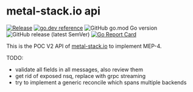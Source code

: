 # metal-stack.io api

[![Release](https://github.com/metal-stack/api/actions/workflows/main.yml/badge.svg)](https://github.com/metal-stack/api/actions/workflows/main.yml) [![go.dev reference](https://img.shields.io/badge/go.dev-reference-007d9c?logo=go&logoColor=white&style=flat-square)](https://pkg.go.dev/github.com/metal-stack/api) ![GitHub go.mod Go version](https://img.shields.io/github/go-mod/go-version/metal-stack/api) ![GitHub release (latest SemVer)](https://img.shields.io/github/v/release/metal-stack/api) [![Go Report Card](https://goreportcard.com/badge/github.com/metal-stack/api)](https://goreportcard.com/report/github.com/metal-stack/api)

This is the POC V2 API of [metal-stack.io](https://metal-stack.io) to implement MEP-4.


TODO:

- validate all fields in all messages, also review them
- get rid of exposed nsq, replace with grpc streaming
- try to implement a generic reconcile which spans multiple backends

